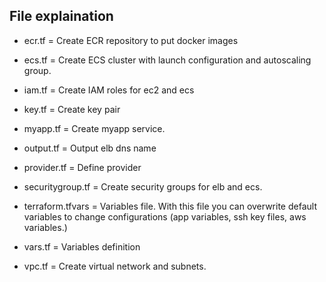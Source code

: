 ## File explaination

- ecr.tf = Create ECR repository to put docker images

- ecs.tf = Create ECS cluster with launch configuration and autoscaling group.

- iam.tf = Create IAM roles for ec2 and ecs

- key.tf = Create key pair

- myapp.tf = Create myapp service.

- output.tf = Output elb dns name

- provider.tf = Define provider

- securitygroup.tf = Create security groups for elb and ecs.

- terraform.tfvars = Variables file. With this file you can overwrite default variables to change configurations (app variables, ssh key files, aws variables.)

- vars.tf = Variables definition

- vpc.tf = Create virtual network and subnets.
